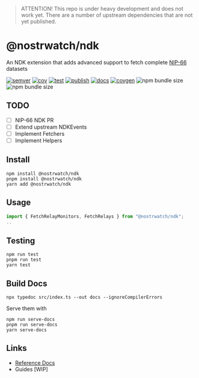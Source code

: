 > ATTENTION! This repo is under heavy development and does not work yet. There are a number of upstream dependencies that are not yet published.

# @nostrwatch/ndk 

An NDK extension that adds advanced support to fetch complete [NIP-66]() datasets

[![semver](https://img.shields.io/npm/v/nostrwatch-ndk)](https://github.com/sandwichfarm/nostrwatch-ndk/releases/latest) 
[![cov](https://sandwichfarm.github.io/nostrwatch-ndk/badges/coverage.svg)](https://github.com/sandwichfarm/nostrwatch-ndk/actions)
[![test](https://github.com/sandwichfarm/nostrwatch-ndk/actions/workflows/buildtest.yaml/badge.svg)](https://github.com/sandwichfarm/nostrwatch-ndk/actions/workflows/buildtest.yaml) 
[![publish](https://github.com/sandwichfarm/nostrwatch-ndk/actions/workflows/publish.yaml/badge.svg)](https://github.com/sandwichfarm/nostrwatch-ndk/actions/workflows/publish.yaml) 
[![docs](https://github.com/sandwichfarm/nostrwatch-ndk/actions/workflows/docs.yaml/badge.svg)](https://github.com/sandwichfarm/nostrwatch-ndk/actions/workflows/docs.yaml) 
[![covgen](https://github.com/sandwichfarm/nostrwatch-ndk/actions/workflows/coverage.yaml/badge.svg)](https://github.com/sandwichfarm/nostrwatch-ndk/actions/workflows/coverage.yaml) 
![npm bundle size](https://img.shields.io/bundlephobia/minzip/nostrwatch-ndk)
![npm bundle size](https://img.shields.io/bundlephobia/min/nostrwatch-ndk)

## TODO 
- [ ] NIP-66 NDK PR 
- [ ] Extend upstream NDKEvents 
- [ ] Implement Fetchers 
- [ ] Implement Helpers 

## Install 

```
npm install @nostrwatch/ndk
pnpm install @nostrwatch/ndk 
yarn add @nostrwatch/ndk
```

## Usage 
```typescript 
import { FetchRelayMonitors, FetchRelays } from "@nostrwatch/ndk";
..
```

## Testing 
```
npm run test
pnpm run test
yarn test
```

## Build Docs 
```
npx typedoc src/index.ts --out docs --ignoreCompilerErrors
```

Serve them with
```
npm run serve-docs
pnpm run serve-docs
yarn serve-docs
```

## Links
- [Reference Docs](https://nostrwatch-ndk.github.io)
- Guides [WIP]